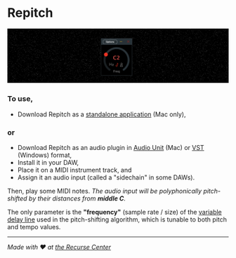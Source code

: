 # Repitch

![](screenshot.png)

### To use,

- Download Repitch as a [standalone application](https://github.com/maxwellpollack/repitch/releases/latest/download/Repitch.app.zip) (Mac only),

### or

- Download Repitch as an audio plugin in [Audio Unit](https://github.com/maxwellpollack/repitch/releases/latest/download/repitch.component.zip) (Mac) or [VST](https://github.com/maxwellpollack/repitch/releases/latest/download/repitch.vst3.zip) (Windows) format,
- Install it in your DAW,
- Place it on a MIDI instrument track, and
- Assign it an audio input (called a "sidechain" in some DAWs).

Then, play some MIDI notes. *The audio input will be polyphonically pitch-shifted by their distances from **middle C**.*

The only parameter is the **"frequency"** (sample rate / size) of the [variable delay line](http://msp.ucsd.edu/techniques/latest/book-html/node115.html) used in the pitch-shifting algorithm, which is tunable to both pitch and tempo values.

---

*Made with ❤️ at [the Recurse Center](https://www.recurse.com)*
